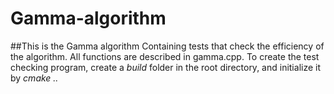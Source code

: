 # Gamma-algorithm
##This is the Gamma algorithm
Containing tests that check the efficiency of the algorithm. All functions are described in gamma.cpp.
To create the test checking program, create a *build* folder in the root directory, and initialize it by *cmake ..*
